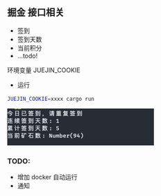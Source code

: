 ## 掘金 接口相关

- 签到
- 签到天数
- 当前积分
- ...todo!

环境变量 JUEJIN_COOKIE

- 运行

```zsh
JUEJIN_COOKIE=xxxx cargo run
```

![process.png](/images/xxxxx.png)

### TODO:

- 增加 docker 自动运行
- 通知